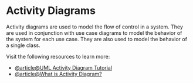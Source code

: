 # Activity Diagrams

Activity diagrams are used to model the flow of control in a system. They are used in conjunction with use case diagrams to model the behavior of the system for each use case. They are also used to model the behavior of a single class.

Visit the following resources to learn more:

- [@article@UML Activity Diagram Tutorial](https://www.lucidchart.com/pages/uml-activity-diagram)
- [@article@What is Activity Diagram?](https://www.visual-paradigm.com/guide/uml-unified-modeling-language/what-is-activity-diagram/)